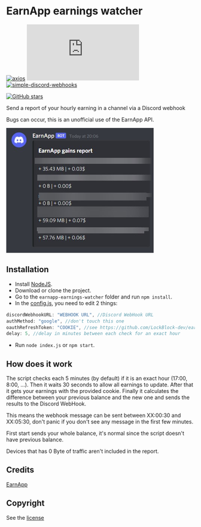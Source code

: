 # EarnApp earnings watcher

[![axios](https://img.shields.io/github/package-json/dependency-version/LockBlock-dev/earnapp-earnings-watcher/axios)](https://www.npmjs.com/package/axios) [![earnapp-earnings-watcher](https://img.shields.io/github/package-json/dependency-version/LockBlock-dev/earnapp-earnings-watcher/earnapp.js)](https://www.npmjs.com/package/earnapp.js) [![simple-discord-webhooks](https://img.shields.io/github/package-json/dependency-version/LockBlock-dev/earnapp-earnings-watcher/simple-discord-webhooks)](https://www.npmjs.com/package/simple-discord-webhooks)

[![GitHub stars](https://img.shields.io/github/stars/LockBlock-dev/earnapp-earnings-watcher.svg)](https://github.com/LockBlock-dev/earnapp-earnings-watcher/stargazers)

Send a report of your hourly earning in a channel via a Discord webhook

Bugs can occur, this is an unofficial use of the EarnApp API.

![](preview.jpg)

## Installation

-   Install [NodeJS](https://nodejs.org).
-   Download or clone the project.
-   Go to the `earnapp-earnings-watcher` folder and run `npm install`.
-   In the [config.js](./index.js), you need to edit 2 things:

```js
discordWebhookURL: "WEBHOOK URL", //Discord WebHook URL
authMethod: "google", //don't touch this one
oauthRefreshToken: "COOKIE", //see https://github.com/LockBlock-dev/earnapp.js#how-to-login-with-cookies
delay: 5, //delay in minutes between each check for an exact hour
```

-   Run `node index.js` or `npm start`.

## How does it work

The script checks each 5 minutes (by default) if it is an exact hour (17:00, 8:00, ...). Then it waits 30 seconds to allow all earnings to update. After that it gets your earnings with the provided cookie. Finally it calculates the difference between your previous balance and the new one and sends the results to the Discord WebHook.

This means the webhook message can be sent between XX:00:30 and XX:05:30, don't panic if you don't see any message in the first few minutes.

First start sends your whole balance, it's normal since the script doesn't have previous balance.

Devices that has 0 Byte of traffic aren't included in the report.

## Credits

[EarnApp](https://earnapp.com)

## Copyright

See the [license](/LICENSE)
